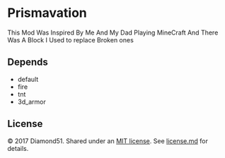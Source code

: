 # Prismavation

This Mod Was Inspired By Me And My Dad Playing MineCraft And There Was A Block I Used to replace Broken ones

## Depends

* default
* fire
* tnt
* 3d_armor

## License

&copy; 2017 Diamond51. Shared under an [MIT license](https://en.wikipedia.org/wiki/MIT_License). See [license.md](./license.md) for details.
